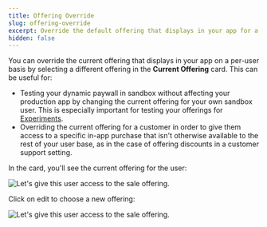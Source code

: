```yaml
---
title: Offering Override
slug: offering-override
excerpt: Override the default offering that displays in your app for a given customer
hidden: false
---
```


You can override the current offering that displays in your app on a per-user basis by selecting a different offering in the **Current Offering** card. This can be useful for:

- Testing your dynamic paywall in sandbox without affecting your production app by changing the current offering for your own sandbox user. This is especially important for testing your offerings for [Experiments](/tools/experiments-v1).
- Overriding the current offering for a customer in order to give them access to a specific in-app purchase that isn't otherwise available to the rest of your user base, as in the case of offering discounts in a customer support setting.

In the card, you'll see the current offering for the user:

![Let's give this user access to the sale offering.](https://files.readme.io/7082b16-Screen_Shot_2020-07-30_at_12.56.07_PM.png)

Click on edit to choose a new offering:

![Let's give this user access to the sale offering.](https://files.readme.io/7082b16-Screen_Shot_2020-07-30_at_12.56.07_PM.png)

